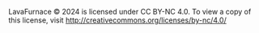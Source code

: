 LavaFurnace © 2024 is licensed under CC BY-NC 4.0. To view a copy of this license, visit http://creativecommons.org/licenses/by-nc/4.0/
